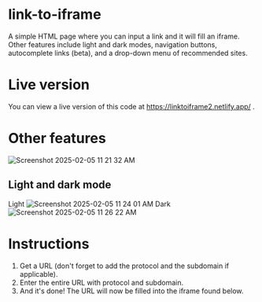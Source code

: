 # link-to-iframe
A simple HTML page where you can input a link and it will fill an iframe. Other features include light and dark modes, navigation buttons, autocomplete links (beta), and a drop-down menu of recommended sites.
# Live version
You can view a live version of this code at https://linktoiframe2.netlify.app/ .
# Other features
![Screenshot 2025-02-05 11 21 32 AM](https://github.com/user-attachments/assets/711b87ba-0153-4a77-89e3-9f8458a8c8ea)
## Light and dark mode
Light
![Screenshot 2025-02-05 11 24 01 AM](https://github.com/user-attachments/assets/761d6413-5e58-4c7c-9a26-c1f13a24e06d)
Dark
![Screenshot 2025-02-05 11 26 22 AM](https://github.com/user-attachments/assets/9e0d345f-452f-4f37-8056-cb64c8c61010)
# Instructions
1. Get a URL (don't forget to add the protocol and the subdomain if applicable).
2. Enter the entire URL with protocol and subdomain.
3. And it's done! The URL will now be filled into the iframe found below.
